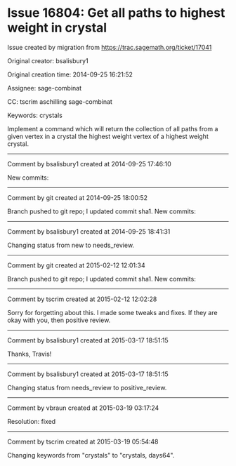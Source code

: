 # Issue 16804: Get all paths to highest weight in crystal

Issue created by migration from https://trac.sagemath.org/ticket/17041

Original creator: bsalisbury1

Original creation time: 2014-09-25 16:21:52

Assignee: sage-combinat

CC:  tscrim aschilling sage-combinat

Keywords: crystals

Implement a command which will return the collection of all paths from a given vertex in a crystal the highest weight vertex of a highest weight crystal. 


---

Comment by bsalisbury1 created at 2014-09-25 17:46:10

New commits:


---

Comment by git created at 2014-09-25 18:00:52

Branch pushed to git repo; I updated commit sha1. New commits:


---

Comment by bsalisbury1 created at 2014-09-25 18:41:31

Changing status from new to needs_review.


---

Comment by git created at 2015-02-12 12:01:34

Branch pushed to git repo; I updated commit sha1. New commits:


---

Comment by tscrim created at 2015-02-12 12:02:28

Sorry for forgetting about this. I made some tweaks and fixes. If they are okay with you, then positive review.


---

Comment by bsalisbury1 created at 2015-03-17 18:51:15

Thanks, Travis!


---

Comment by bsalisbury1 created at 2015-03-17 18:51:15

Changing status from needs_review to positive_review.


---

Comment by vbraun created at 2015-03-19 03:17:24

Resolution: fixed


---

Comment by tscrim created at 2015-03-19 05:54:48

Changing keywords from "crystals" to "crystals, days64".
